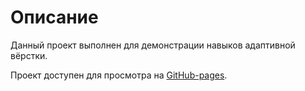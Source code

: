 # Описание

Данный проект выполнен для демонстрации навыков адаптивной вёрстки.

Проект доступен для просмотра на [GitHub-pages](https://tbsthemountainssay.github.io/Allods-Online-Layout/).

